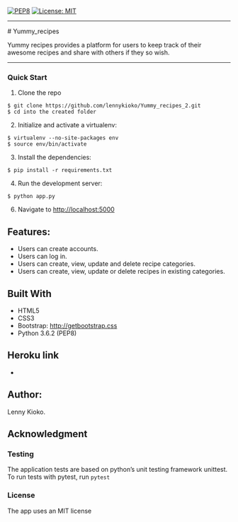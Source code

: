 
[![PEP8](https://img.shields.io/badge/code%20style-pep8-orange.svg)](https://www.python.org/dev/peps/pep-0008/)
[![License: MIT](https://img.shields.io/badge/License-MIT-yellow.svg)](https://opensource.org/licenses/MIT)

<hr>
# Yummy_recipes

Yummy recipes provides a platform for users to keep track of their awesome recipes and share with others if they so wish.

<hr>

### Quick Start

1. Clone the repo
  ```
  $ git clone https://github.com/lennykioko/Yummy_recipes_2.git
  $ cd into the created folder
  ```

2. Initialize and activate a virtualenv:
  ```
  $ virtualenv --no-site-packages env
  $ source env/bin/activate
  ```

3. Install the dependencies:
  ```
  $ pip install -r requirements.txt
  ```

4. Run the development server:
  ```
  $ python app.py
  ```

6. Navigate to [http://localhost:5000](http://localhost:5000)


## Features:
* Users can  create accounts.
* Users can log in.
* Users can create, view, update and delete recipe categories.
* Users can create, view, update or delete recipes in existing categories.


## Built With
* HTML5
* CSS3
* Bootstrap: http://getbootstrap.css
* Python 3.6.2 (PEP8)


## Heroku link
* 

## Author:
Lenny Kioko.

## Acknowledgment


### Testing
The application tests are based on python’s unit testing framework unittest.
To run tests with pytest, run `pytest`

### License
The app uses an MIT license
